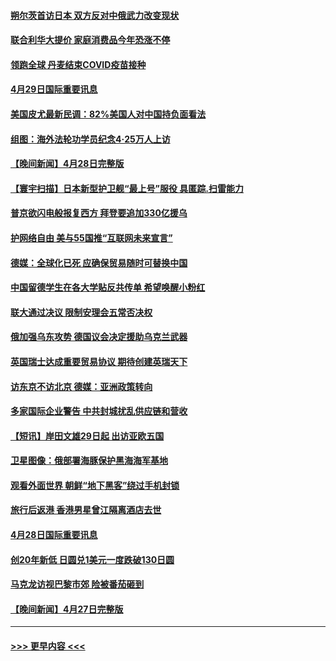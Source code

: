 #### [朔尔茨首访日本 双方反对中俄武力改变现状](../pages/prog202/a103413546.md?t=04292351) 
#### [联合利华大提价 家庭消费品今年恐涨不停](../pages/prog202/a103413289.md?t=04292351) 
#### [领跑全球 丹麦结束COVID疫苗接种](../pages/prog202/a103413270.md?t=04292351) 
#### [4月29日国际重要讯息](../pages/prog202/a103413274.md?t=04292351) 
#### [美国皮尤最新民调：82%美国人对中国持负面看法](../pages/prog202/a103413248.md?t=04292351) 
#### [组图：海外法轮功学员纪念4‧25万人上访](../pages/prog202/a103413180.md?t=04292351) 
#### [【晚间新闻】4月28日完整版](../pages/prog202/a103413038.md?t=04292351) 
#### [【寰宇扫描】日本新型护卫舰“最上号”服役 具匿踪.扫雷能力](../pages/prog202/a103412814.md?t=04292351) 
#### [普京欲闪电般报复西方 拜登要追加330亿援乌](../pages/prog202/a103412877.md?t=04292351) 
#### [护网络自由 美与55国推“互联网未来宣言”](../pages/prog202/a103412841.md?t=04292351) 
#### [德媒：全球化已死 应确保贸易随时可替换中国](../pages/prog202/a103412798.md?t=04292351) 
#### [中国留德学生在各大学贴反共传单 希望唤醒小粉红](../pages/prog202/a103412796.md?t=04292351) 
#### [联大通过决议 限制安理会五常否决权](../pages/prog202/a103412649.md?t=04292351) 
#### [俄加强乌东攻势 德国议会决定援助乌克兰武器](../pages/prog202/a103412626.md?t=04292351) 
#### [英国瑞士达成重要贸易协议 期待创建英瑞天下](../pages/prog202/a103412677.md?t=04292351) 
#### [访东京不访北京  德媒：亚洲政策转向](../pages/prog202/a103412515.md?t=04292351) 
#### [多家国际企业警告 中共封城扰乱供应链和营收](../pages/prog202/a103412512.md?t=04292351) 
#### [【短讯】岸田文雄29日起 出访亚欧五国](../pages/prog202/a103412574.md?t=04292351) 
#### [卫星图像：俄部署海豚保护黑海海军基地](../pages/prog202/a103412424.md?t=04292351) 
#### [观看外面世界 朝鲜“地下黑客”绕过手机封锁](../pages/prog202/a103412416.md?t=04292351) 
#### [旅行后返港 香港男星曾江隔离酒店去世](../pages/prog202/a103412404.md?t=04292351) 
#### [4月28日国际重要讯息](../pages/prog202/a103412316.md?t=04292351) 
#### [创20年新低 日圆兑1美元一度跌破130日圆](../pages/prog202/a103412263.md?t=04292351) 
#### [马克龙访视巴黎市郊 险被番茄砸到](../pages/prog202/a103412180.md?t=04292351) 
#### [【晚间新闻】4月27日完整版](../pages/prog202/a103412077.md?t=04292351) 

----
#### [ >>> 更早内容 <<< ](../indexes/prog202-earlier.md)
